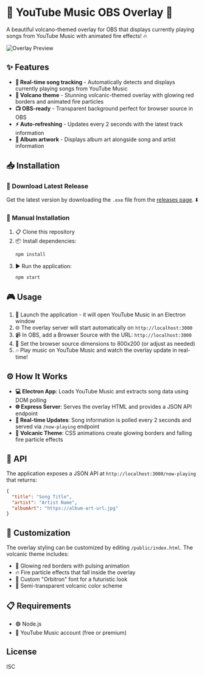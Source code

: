 # 🎵 YouTube Music OBS Overlay 🌋

A beautiful volcano-themed overlay for OBS that displays currently playing songs from YouTube Music with animated fire effects! 🔥

![Overlay Preview](https://github.com/user-attachments/assets/b29f79c7-798e-4e28-9801-6f43c95b2802)


## ✨ Features

- **🎯 Real-time song tracking** - Automatically detects and displays currently playing songs from YouTube Music
- **🌋 Volcano theme** - Stunning volcanic-themed overlay with glowing red borders and animated fire particles
- **📺 OBS-ready** - Transparent background perfect for browser source in OBS
- **⚡ Auto-refreshing** - Updates every 2 seconds with the latest track information
- **🎨 Album artwork** - Displays album art alongside song and artist information

## 📥 Installation

### 🚀 Download Latest Release

Get the latest version by downloading the `.exe` file from the [releases page](https://github.com/username/youtube-music-obs-overlay/releases). ⬇️

### 🔧 Manual Installation

1. 📋 Clone this repository
2. 📦 Install dependencies:
   ```bash
   npm install
   ```
3. ▶️ Run the application:
   ```bash
   npm start
   ```

## 🎮 Usage

1. 🚀 Launch the application - it will open YouTube Music in an Electron window
2. 🌐 The overlay server will start automatically on `http://localhost:3000`
3. 📹 In OBS, add a Browser Source with the URL: `http://localhost:3000`
4. 📐 Set the browser source dimensions to 800x200 (or adjust as needed)
5. 🎶 Play music on YouTube Music and watch the overlay update in real-time!

## ⚙️ How It Works

- **💻 Electron App**: Loads YouTube Music and extracts song data using DOM polling
- **🌐 Express Server**: Serves the overlay HTML and provides a JSON API endpoint
- **🔄 Real-time Updates**: Song information is polled every 2 seconds and served via `/now-playing` endpoint
- **🌋 Volcanic Theme**: CSS animations create glowing borders and falling fire particle effects

## 🔌 API

The application exposes a JSON API at `http://localhost:3000/now-playing` that returns:

```json
{
  "title": "Song Title",
  "artist": "Artist Name",
  "albumArt": "https://album-art-url.jpg"
}
```

## 🎨 Customization

The overlay styling can be customized by editing `/public/index.html`. The volcanic theme includes:

- 🔴 Glowing red borders with pulsing animation
- 🔥 Fire particle effects that fall inside the overlay
- 🚀 Custom "Orbitron" font for a futuristic look
- 🌋 Semi-transparent volcanic color scheme

## 📋 Requirements

- 🟢 Node.js
- 🎵 YouTube Music account (free or premium)

## License

ISC
